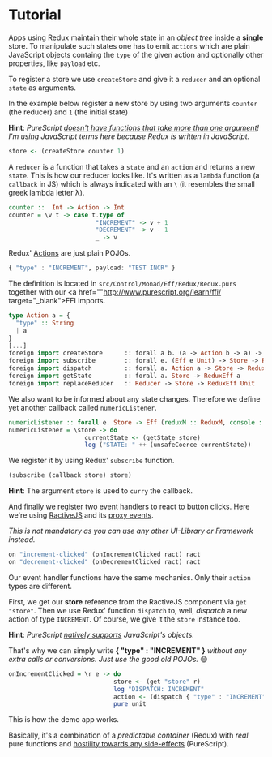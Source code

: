 # Tutorial

Apps using Redux maintain their whole state in an *object tree* inside a **single** store. To manipulate
such states one has to emit `actions` which are plain JavaScript objects containg the `type` of
the given action and optionally other properties, like `payload` etc.

To register a store we use `createStore` and give it a `reducer` and an optional `state`
as arguments.

In the example below register a new store by using two arguments `counter` (the reducer)
and `1` (the initial state)

**Hint**: *PureScript <a href="https://leanpub.com/purescript/read#leanpub-auto-curried-functions">doesn't have functions that take more than one argument</a>! I'm using JavaScript terms here
because Redux is written in JavaScript.*

```haskell
store <- (createStore counter 1)
```

A `reducer` is a function that takes a `state` and an `action` and returns a new `state`. This is
how our reducer looks like. It's written as a `lambda` function (a `callback` in JS) which is always
indicated with an `\` (it resembles the small greek lambda letter λ).

```haskell
counter ::  Int -> Action -> Int
counter = \v t -> case t.type of
                        "INCREMENT" -> v + 1
                        "DECREMENT" -> v - 1
                        _ -> v
```

Redux' <a href="http://redux.js.org/docs/basics/Actions.html" target="_blank">Actions</a> are just plain POJOs.

```haskell
{ "type" : "INCREMENT", payload: "TEST INCR" }
```

The definition is located in `src/Control/Monad/Eff/Redux/Redux.purs` together with our <a href=""http://www.purescript.org/learn/ffi/ target="_blank">FFI imports</a>.

```haskell
type Action a = {
  "type" :: String
  | a
}
[...]
foreign import createStore      :: forall a b. (a -> Action b -> a) -> a -> ReduxEff Store
foreign import subscribe        :: forall e. (Eff e Unit) -> Store -> ReduxEff Unit
foreign import dispatch         :: forall a. Action a -> Store -> ReduxEff (Action a)
foreign import getState         :: forall a. Store -> ReduxEff a
foreign import replaceReducer   :: Reducer -> Store -> ReduxEff Unit
```

We also want to be informed about any state changes. Therefore we define yet another callback called `numericListener`.

```haskell
numericListener :: forall e. Store -> Eff (reduxM :: ReduxM, console :: CONSOLE | e) Unit
numericListener = \store -> do
                     currentState <- (getState store)
                     log ("STATE: " ++ (unsafeCoerce currentState))
```

We register it by using Redux' `subscribe` function.

```haskell
(subscribe (callback store) store)
```

**Hint**: The argument `store` is used to `curry` the callback.

And finally we register two event handlers to react to button clicks. Here we're using <a href="http://www.ractivejs.org/" target="_blank">RactiveJS</a> and
its <a href="http://docs.ractivejs.org/latest/proxy-events" target="_blank">proxy events</a>.

*This is not mandatory as you can use any other UI-Library or Framework instead.*

```haskell
on "increment-clicked" (onIncrementClicked ract) ract
on "decrement-clicked" (onDecrementClicked ract) ract
```

Our event handler functions have the same mechanics. Only their `action` types are different.

First, we get our **store** reference from the RactiveJS component via `get "store"`. Then we use Redux'
function `dispatch` to, well, *dispatch* a new action of type `INCREMENT`. Of course, we give it the
`store` instance too.

**Hint**: *PureScript <a href="https://leanpub.com/purescript/read#leanpub-auto-runtime-data-representation">natively supports</a> JavaScript's objects.*

That's why we can simply write **{ "type" : "INCREMENT" }** *without any extra calls or conversions. Just use the good old POJOs.* :smile:

```haskell
onIncrementClicked = \r e -> do
                             store <- (get "store" r)
                             log "DISPATCH: INCREMENT"
                             action <- (dispatch { "type" : "INCREMENT", payload: "TEST INCR" } store)
                             pure unit
```

This is how the demo app works.

Basically, it's a combination of a *predictable container* (Redux) with *real* pure functions and <a href="http://blog.jenkster.com/2015/12/which-programming-languages-are-functional.html" target="_blank">hostility towards any side-effects</a> (PureScript).
